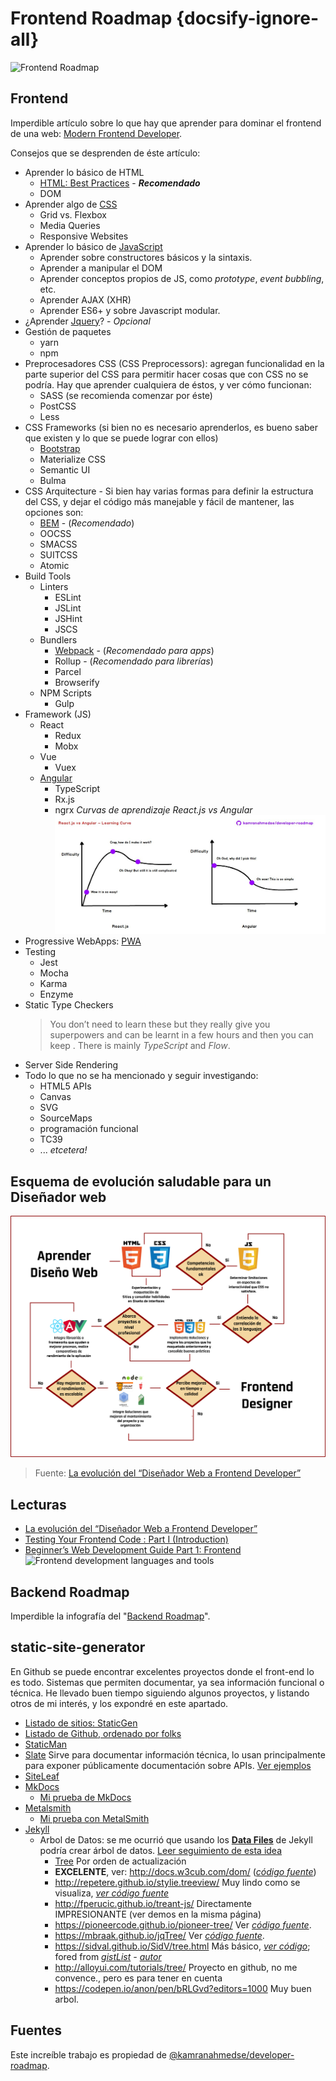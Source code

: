 # Frontend Roadmap {docsify-ignore-all}

![Frontend Roadmap](https://raw.githubusercontent.com/kamranahmedse/developer-roadmap/master/img/frontend.png)

## Frontend

Imperdible artículo sobre lo que hay que aprender para dominar el frontend de una web: [Modern Frontend Developer](https://medium.com/tech-tajawal/modern-frontend-developer-in-2018-4c2072fa2b9c).

Consejos que se desprenden de éste artículo:

- Aprender lo básico de HTML
  - [HTML: Best Practices](https://github.com/hail2u/html-best-practices) - **_Recomendado_**
  - DOM
- Aprender algo de [CSS](/c/css/)
  - Grid vs. Flexbox
  - Media Queries
  - Responsive Websites
- Aprender lo básico de [JavaScript](/c/js/)
  - Aprender sobre constructores básicos y la sintaxis.
  - Aprender a manipular el DOM
  - Aprender conceptos propios de JS, como _prototype_, _event bubbling_, etc.
  - Aprender AJAX (XHR)
  - Aprender ES6+ y sobre Javascript modular.
- ¿Aprender [Jquery](/c/jquery/)? - _Opcional_
- Gestión de paquetes
  - yarn
  - npm
- Preprocesadores CSS (CSS Preprocessors): agregan funcionalidad en la parte superior del CSS para permitir hacer cosas que con CSS no se podría. Hay que aprender cualquiera de éstos, y ver cómo funcionan:
  - SASS (se recomienda comenzar por éste)
  - PostCSS
  - Less
- CSS Frameworks (si bien no es necesario aprenderlos, es bueno saber que existen y lo que se puede lograr con ellos)
  - [Bootstrap](/c/bootstrap/)
  - Materialize CSS
  - Semantic UI
  - Bulma
- CSS Arquitecture - Si bien hay varias formas para definir la estructura del CSS, y dejar el código más manejable y fácil de mantener, las opciones son:
  - [BEM](/c/css/webs.md#bem) - (_Recomendado_)
  - OOCSS
  - SMACSS
  - SUITCSS
  - Atomic
- Build Tools
  - Linters
    - ESLint
    - JSLint
    - JSHint
    - JSCS
  - Bundlers
    - [Webpack](/c/js/webpack.md) - (_Recomendado para apps_) 
    - Rollup - (_Recomendado para librerías_)
    - Parcel
    - Browserify
  - NPM Scripts
    - Gulp
- Framework (JS)
  - React
    - Redux
    - Mobx
  - Vue
    - Vuex
  - [Angular](/c/angularjs/)
    - TypeScript
    - Rx.js
    - ngrx
  _Curvas de aprendizaje React.js vs Angular_
  ![Curvas de aprendizaje React.js vs Angular](../assets/img/react-vs-angular-learning.jpg)
- Progressive WebApps: [PWA](/c/pwa.md)
- Testing
  - Jest
  - Mocha
  - Karma
  - Enzyme
- Static Type Checkers
  >You don’t need to learn these but they really give you superpowers and can be learnt in a few hours and then you can keep . There is mainly _TypeScript_ and _Flow_.
- Server Side Rendering
- Todo lo que no se ha mencionado y seguir investigando:
  - HTML5 APIs
  - Canvas
  - SVG
  - SourceMaps
  - programación funcional
  - TC39
  - ... _etcetera!_

## Esquema de evolución saludable para un Diseñador web

![Evolución diseñador web](../assets/img/evolucion-frontend.png)
>Fuente: [La evolución del “Diseñador Web a Frontend Developer”](https://es.quora.com/q/avxhpsoljiyyzebk/La-evoluci%C3%B3n-del-Dise%C3%B1ador-Web-a-Frontend-Developer)

## Lecturas

- [La evolución del “Diseñador Web a Frontend Developer”](https://es.quora.com/q/avxhpsoljiyyzebk/La-evoluci%C3%B3n-del-Dise%C3%B1ador-Web-a-Frontend-Developer)
- [Testing Your Frontend Code : Part I (Introduction)](https://hackernoon.com/testing-your-frontend-code-part-i-introduction-7e307eac4446)
- [Beginner’s Web Development Guide Part 1: Frontend](https://medium.com/devtrailsio/beginners-web-development-guide-part-1-frontend-ca59f1877ec5)
   ![Frontend development languages and tools](https://cdn-images-1.medium.com/max/800/1*dTugtD0bF1g4_eEWzYiaxg.png)

## Backend Roadmap

Imperdible la infografía del "[Backend Roadmap](/c/backend-roadmap.md)".

## static-site-generator

En Github se puede encontrar excelentes proyectos donde el front-end lo es todo. Sistemas que permiten documentar, ya sea información funcional o técnica. He llevado buen tiempo siguiendo algunos proyectos, y listando otros de mi interés, y los expondré en este apartado.

- [Listado de sitios: StaticGen](https://www.staticgen.com/)
- [Listado de Github, ordenado por folks](https://github.com/search?o=desc&q=topic%3Astatic-site-generator&s=forks&type=Repositories&utf8=%E2%9C%93)
- [StaticMan](https://staticman.net/)
- [Slate](https://github.com/slatedocs/slate)
Sirve para documentar información técnica, lo usan principalmente para exponer públicamente documentación sobre APIs. [Ver ejemplos](https://github.com/slatedocs/slate#companies-using-slate)
- [SiteLeaf](https://learn.siteleaf.com/content/)
- [MkDocs](https://github.com/mkdocs/mkdocs)
  - [Mi prueba de MkDocs](https://github.com/SidVal/mkdocs-site)
- [Metalsmith](https://github.com/segmentio/metalsmith)
  - [Mi prueba con MetalSmith](https://github.com/SidVal/metalsmith)
- [Jekyll](https://jekyllrb.com)
  - Arbol de Datos: se me ocurrió que usando los **[Data Files](https://jekyllrb.com/docs/datafiles/)** de Jekyll podría crear árbol de datos. [Leer seguimiento de esta idea](https://github.com/SidVal/SidV/issues/6)
    * [Tree](https://github.com/search?o=desc&q=topic%3Atree&s=updated&type=Repositories)
    Por orden de actualización
    * **EXCELENTE**, ver: http://docs.w3cub.com/dom/ (_[código fuente](https://github.com/icai/docshub)_)
    * http://repetere.github.io/stylie.treeview/
    Muy lindo como se visualiza, _[ver código fuente](https://github.com/typesettin/stylie.treeview)_
    * http://fperucic.github.io/treant-js/
    Directamente IMPRESIONANTE (ver demos en la misma página)
    * https://pioneercode.github.io/pioneer-tree/
    Ver _[código fuente](https://github.com/PioneerCode/pioneer-tree)_. 
    * https://mbraak.github.io/jqTree/
    Ver _[código fuente](https://github.com/mbraak/jqTree/)_. 
    * https://sidval.github.io/SidV/tree.html
    Más básico, _[ver código](https://github.com/SidVal/SidV/blob/master/tree.html)_; fored from _[gistList](https://gist.github.com/1321264) - [autor](https://gist.github.com/mitchellrj)_
    * http://alloyui.com/tutorials/tree/
    Proyecto en github, no me convence., pero es para tener en cuenta
    * https://codepen.io/anon/pen/bRLGvd?editors=1000 
    Muy buen arbol.

## Fuentes

Este increíble trabajo es propiedad de [@kamranahmedse/developer-roadmap](https://github.com/kamranahmedse/developer-roadmap).
